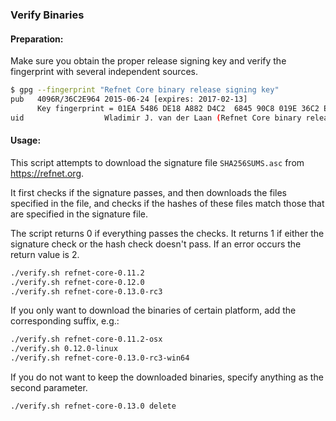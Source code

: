 ### Verify Binaries

#### Preparation:

Make sure you obtain the proper release signing key and verify the fingerprint with several independent sources.

```sh
$ gpg --fingerprint "Refnet Core binary release signing key"
pub   4096R/36C2E964 2015-06-24 [expires: 2017-02-13]
      Key fingerprint = 01EA 5486 DE18 A882 D4C2  6845 90C8 019E 36C2 E964
uid                  Wladimir J. van der Laan (Refnet Core binary release signing key) <laanwj@gmail.com>
```

#### Usage:

This script attempts to download the signature file `SHA256SUMS.asc` from https://refnet.org.

It first checks if the signature passes, and then downloads the files specified in the file, and checks if the hashes of these files match those that are specified in the signature file.

The script returns 0 if everything passes the checks. It returns 1 if either the signature check or the hash check doesn't pass. If an error occurs the return value is 2.


```sh
./verify.sh refnet-core-0.11.2
./verify.sh refnet-core-0.12.0
./verify.sh refnet-core-0.13.0-rc3
```

If you only want to download the binaries of certain platform, add the corresponding suffix, e.g.:

```sh
./verify.sh refnet-core-0.11.2-osx
./verify.sh 0.12.0-linux
./verify.sh refnet-core-0.13.0-rc3-win64
```

If you do not want to keep the downloaded binaries, specify anything as the second parameter.

```sh
./verify.sh refnet-core-0.13.0 delete
```
